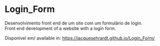 # Login_Form
Desenvolvimento front end de um site com um formulário de login. <br>
Front end development of a website with a login form.

Disponível em/ available in: https://jacquesehrardt.github.io/Login_Form/
